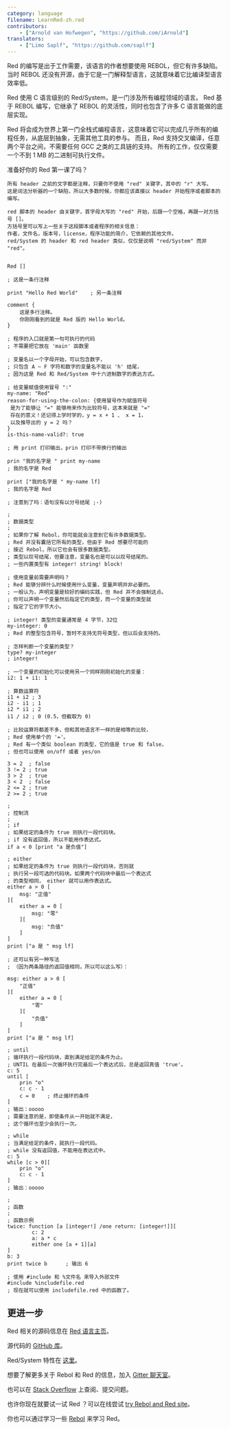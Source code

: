 ```yaml
---
category: language
filename: LearnRed-zh.red
contributors:
    - ["Arnold van Hofwegen", "https://github.com/iArnold"]
translators:
    - ["Limo Saplf", "https://github.com/saplf"]
---
```


Red 的编写是出于工作需要，该语言的作者想要使用 REBOL，但它有许多缺陷。
当时 REBOL 还没有开源，由于它是一门解释型语言，这就意味着它比编译型语言效率低。

Red 使用 C 语言级别的 Red/System，是一门涉及所有编程领域的语言。
Red 基于 REBOL 编写，它继承了 REBOL 的灵活性，同时也包含了许多 C 语言能做的底层实现。

Red 将会成为世界上第一门全栈式编程语言，这意味着它可以完成几乎所有的编程任务，从底层到抽象，无需其他工具的参与。
而且，Red 支持交叉编译，任意两个平台之间，不需要任何 GCC 之类的工具链的支持。
所有的工作，仅仅需要一个不到 1 MB 的二进制可执行文件。

准备好你的 Red 第一课了吗？

```red
所有 header 之前的文字都是注释，只要你不使用 "red" 关键字，其中的 "r" 大写。
这是词法分析器的一个缺陷，所以大多数时候，你都应该直接以 header 开始程序或者脚本的编写。

red 脚本的 header 由关键字，首字母大写的 "red" 开始，后跟一个空格，再跟一对方括号 []。
方括号里可以写上一些关于这段脚本或者程序的相关信息：
作者，文件名，版本号，license，程序功能的简介，它依赖的其他文件。
red/System 的 header 和 red header 类似，仅仅是说明 "red/System" 而非 "red"。


Red []

; 这是一条行注释

print "Hello Red World"    ; 另一条注释

comment {
    这是多行注释。
    你刚刚看到的就是 Red 版的 Hello World。
}

; 程序的入口就是第一句可执行的代码
; 不需要把它放在 'main' 函数里

; 变量名以一个字母开始，可以包含数字，
; 只包含 A ~ F 字符和数字的变量名不能以 'h' 结尾，
; 因为这是 Red 和 Red/System 中十六进制数字的表达方式。

; 给变量赋值使用冒号 ":"
my-name: "Red"
reason-for-using-the-colon: {使用冒号作为赋值符号
 是为了能够让 "=" 能够用来作为比较符号，这本来就是 "="
 存在的意义！还记得上学时学的，y = x + 1 、 x = 1，
 以及推导出的 y = 2 吗？
}
is-this-name-valid?: true

; 用 print 打印输出，prin 打印不带换行的输出

prin "我的名字是 " print my-name
; 我的名字是 Red

print ["我的名字是 " my-name lf]
; 我的名字是 Red

; 注意到了吗：语句没有以分号结尾 ;-)

;
; 数据类型
;
; 如果你了解 Rebol，你可能就会注意到它有许多数据类型。
; Red 并没有囊括它所有的类型，但由于 Red 想要尽可能的
; 接近 Rebol，所以它也会有很多数据类型。
; 类型以叹号结尾，但要注意，变量名也是可以以叹号结尾的。
; 一些内置类型有 integer! string! block!

; 使用变量前需要声明吗？
; Red 能够分辨什么时候使用什么变量，变量声明并非必要的。
; 一般认为，声明变量是较好的编码实践，但 Red 并不会强制这点。
; 你可以声明一个变量然后指定它的类型，而一个变量的类型就
; 指定了它的字节大小。

; integer! 类型的变量通常是 4 字节，32位
my-integer: 0
; Red 的整型包含符号，暂时不支持无符号类型，但以后会支持的。

; 怎样判断一个变量的类型？
type? my-integer
; integer!

; 一个变量的初始化可以使用另一个同样刚刚初始化的变量：
i2: 1 + i1: 1

; 算数运算符
i1 + i2 ; 3
i2 - i1 ; 1
i2 * i1 ; 2
i1 / i2 ; 0 (0.5，但截取为 0)

; 比较运算符都差不多，但和其他语言不一样的是相等的比较，
; Red 使用单个的 '='。
; Red 有一个类似 boolean 的类型，它的值是 true 和 false，
; 但也可以使用 on/off 或者 yes/on

3 = 2  ; false
3 != 2 ; true
3 > 2  ; true
3 < 2  ; false
2 <= 2 ; true
2 >= 2 ; true

;
; 控制流
;
; if
; 如果给定的条件为 true 则执行一段代码块。
; if 没有返回值，所以不能用作表达式。
if a < 0 [print "a 是负值"]

; either
; 如果给定的条件为 true 则执行一段代码块，否则就
; 执行另一段可选的代码块。如果两个代码块中最后一个表达式
; 的类型相同， either 就可以用作表达式。
either a > 0 [
    msg: "正值"
][
    either a = 0 [
        msg: "零"
    ][
        msg: "负值"
    ]
]
print ["a 是 " msg lf]

; 还可以有另一种写法
; （因为两条路径的返回值相同，所以可以这么写）：

msg: either a > 0 [
    "正值"
][
    either a = 0 [
        "零"
    ][
        "负值"
    ]
]
print ["a 是 " msg lf]

; until
; 循环执行一段代码块，直到满足给定的条件为止。
; UNTIL 在最后一次循环执行完最后一个表达式后，总是返回真值 'true'。
c: 5
until [
    prin "o"
    c: c - 1
    c = 0    ; 终止循环的条件
]
; 输出：ooooo
; 需要注意的是，即使条件从一开始就不满足，
; 这个循环也至少会执行一次。

; while
; 当满足给定的条件，就执行一段代码。
; while 没有返回值，不能用在表达式中。
c: 5
while [c > 0][
    prin "o"
    c: c - 1
]
; 输出：ooooo

;
; 函数
;
; 函数示例
twice: function [a [integer!] /one return: [integer!]][
        c: 2
        a: a * c
        either one [a + 1][a]
]
b: 3
print twice b      ; 输出 6

; 使用 #include 和 %文件名 来导入外部文件
#include %includefile.red
; 现在就可以使用 includefile.red 中的函数了。
```

## 更进一步

Red 相关的源码信息在 [Red 语言主页](https://www.red-lang.org)。

源代码的 [GitHub 库](https://github.com/red/red)。

Red/System 特性在 [这里](https://static.red-lang.org/red-system-specs-light.html)。

想要了解更多关于 Rebol 和 Red 的信息，加入 [Gitter 聊天室](https://gitter.im/red/red)。

也可以在 [Stack Overflow](https://stackoverflow.com/questions/tagged/red) 上查阅、提交问题。

也许你现在就要试一试 Red ？可以在线尝试 [try Rebol and Red site](http://tryrebol.esperconsultancy.nl)。

你也可以通过学习一些 [Rebol](http://www.rebol.com/docs.html) 来学习 Red。
